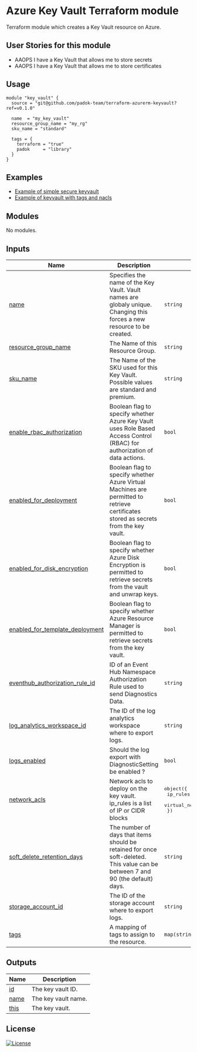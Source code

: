 # Azure Key Vault Terraform module

Terraform module which creates a Key Vault resource on Azure.

## User Stories for this module

- AAOPS I have a Key Vault that allows me to store secrets
- AAOPS I have a Key Vault that allows me to store certificates

## Usage

```hcl
module "key_vault" {
  source = "git@github.com/padok-team/terraform-azurerm-keyvault?ref=v0.1.0"

  name  = "my_key_vault" 
  resource_group_name = "my_rg"
  sku_name = "standard"
  
  tags = {
    terraform = "true"
    padok     = "library"
  }
}
```

## Examples

- [Example of simple secure keyvault](examples/simple_secure_keyvault/main.tf)
- [Example of keyvault with tags and nacls](examples/keyvault_with_tags_and_nacls/main.tf)

<!-- BEGIN_TF_DOCS -->
## Modules

No modules.

## Inputs

| Name | Description | Type | Default | Required |
|------|-------------|------|---------|:--------:|
| <a name="input_name"></a> [name](#input\_name) | Specifies the name of the Key Vault. Vault names are globaly unique. Changing this forces a new resource to be created. | `string` | n/a | yes |
| <a name="input_resource_group_name"></a> [resource\_group\_name](#input\_resource\_group\_name) | The Name of this Resource Group. | `string` | n/a | yes |
| <a name="input_sku_name"></a> [sku\_name](#input\_sku\_name) | The Name of the SKU used for this Key Vault. Possible values are standard and premium. | `string` | n/a | yes |
| <a name="input_enable_rbac_authorization"></a> [enable\_rbac\_authorization](#input\_enable\_rbac\_authorization) | Boolean flag to specify whether Azure Key Vault uses Role Based Access Control (RBAC) for authorization of data actions. | `bool` | `false` | no |
| <a name="input_enabled_for_deployment"></a> [enabled\_for\_deployment](#input\_enabled\_for\_deployment) | Boolean flag to specify whether Azure Virtual Machines are permitted to retrieve certificates stored as secrets from the key vault. | `bool` | `false` | no |
| <a name="input_enabled_for_disk_encryption"></a> [enabled\_for\_disk\_encryption](#input\_enabled\_for\_disk\_encryption) | Boolean flag to specify whether Azure Disk Encryption is permitted to retrieve secrets from the vault and unwrap keys. | `bool` | `false` | no |
| <a name="input_enabled_for_template_deployment"></a> [enabled\_for\_template\_deployment](#input\_enabled\_for\_template\_deployment) | Boolean flag to specify whether Azure Resource Manager is permitted to retrieve secrets from the key vault. | `bool` | `false` | no |
| <a name="input_eventhub_authorization_rule_id"></a> [eventhub\_authorization\_rule\_id](#input\_eventhub\_authorization\_rule\_id) | ID of an Event Hub Namespace Authorization Rule used to send Diagnostics Data. | `string` | `null` | no |
| <a name="input_log_analytics_workspace_id"></a> [log\_analytics\_workspace\_id](#input\_log\_analytics\_workspace\_id) | The ID of the log analytics workspace where to export logs. | `string` | `null` | no |
| <a name="input_logs_enabled"></a> [logs\_enabled](#input\_logs\_enabled) | Should the log export with DiagnosticSetting be enabled ? | `bool` | `false` | no |
| <a name="input_network_acls"></a> [network\_acls](#input\_network\_acls) | Network acls to deploy on the key vault. ip\_rules is a list of IP or CIDR blocks | <pre>object({<br>    ip_rules                   = list(string)<br>    virtual_network_subnet_ids = list(string)<br>  })</pre> | <pre>{<br>  "ip_rules": [],<br>  "virtual_network_subnet_ids": []<br>}</pre> | no |
| <a name="input_soft_delete_retention_days"></a> [soft\_delete\_retention\_days](#input\_soft\_delete\_retention\_days) | The number of days that items should be retained for once soft-deleted. This value can be between 7 and 90 (the default) days. | `string` | `"90"` | no |
| <a name="input_storage_account_id"></a> [storage\_account\_id](#input\_storage\_account\_id) | The ID of the storage account where to export logs. | `string` | `null` | no |
| <a name="input_tags"></a> [tags](#input\_tags) | A mapping of tags to assign to the resource. | `map(string)` | `{}` | no |

## Outputs

| Name | Description |
|------|-------------|
| <a name="output_id"></a> [id](#output\_id) | The key vault ID. |
| <a name="output_name"></a> [name](#output\_name) | The key vault name. |
| <a name="output_this"></a> [this](#output\_this) | The key vault. |
<!-- END_TF_DOCS -->

## License

[![License](https://img.shields.io/badge/License-Apache_2.0-blue.svg)](https://opensource.org/licenses/Apache-2.0)
